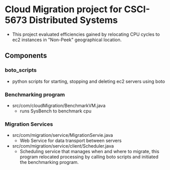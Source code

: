 # Cloud Migration project for CSCI-5673 Distributed Systems

- This project evaluated efficiencies gained by relocating CPU cycles to ec2 instances in "Non-Peek" geographical location.

## Components

### boto_scripts
- python scripts for starting, stopping and deleting ec2 servers using boto

### Benchmarking program
- src/com/cloudMigration/BenchmarkVM.java
    + runs SysBench to benchmark cpu

### Migration Services
- src/com/migration/service/MigrationServie.java
    + Web Service for data transport between servers
- src/com/migration/service/client/Scheduler.java
    + Scheduling service that manages when and where to migrate, this program relocated processing by calling boto scripts and initiated the benchmarking program.
